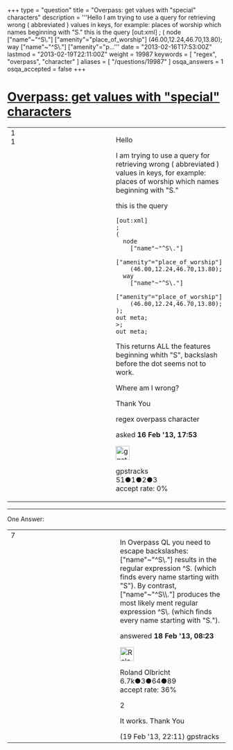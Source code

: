 +++
type = "question"
title = "Overpass: get values with &quot;special&quot; characters"
description = '''Hello I am trying to use a query for retrieving wrong ( abbreviated ) values in keys, for example: places of worship which names beginning with &quot;S.&quot; this is the query [out:xml] ; (  node  [&quot;name&quot;~&quot;^S&#92;.&quot;]  [&quot;amenity&quot;=&quot;place_of_worship&quot;]  (46.00,12.24,46.70,13.80);  way  [&quot;name&quot;~&quot;^S&#92;.&quot;]  [&quot;amenity&quot;=&quot;p...'''
date = "2013-02-16T17:53:00Z"
lastmod = "2013-02-19T22:11:00Z"
weight = 19987
keywords = [ "regex", "overpass", "character" ]
aliases = [ "/questions/19987" ]
osqa_answers = 1
osqa_accepted = false
+++

<div class="headNormal">

# [Overpass: get values with "special" characters](/questions/19987/overpass-get-values-with-special-characters)

</div>

<div id="main-body">

<div id="askform">

<table id="question-table" style="width:100%;">
<colgroup>
<col style="width: 50%" />
<col style="width: 50%" />
</colgroup>
<tbody>
<tr>
<td style="width: 30px; vertical-align: top"><div class="vote-buttons">
<span id="post-19987-upvote" class="ajax-command post-vote up" rel="nofollow" title="I like this post (click again to cancel)"> </span>
<div id="post-19987-score" class="post-score" title="current number of votes">
1
</div>
<span id="post-19987-downvote" class="ajax-command post-vote down" rel="nofollow" title="I dont like this post (click again to cancel)"> </span> <span id="favorite-mark" class="ajax-command favorite-mark" rel="nofollow" title="mark/unmark this question as favorite (click again to cancel)"> </span>
<div id="favorite-count" class="favorite-count">
1
</div>
</div></td>
<td><div id="item-right">
<div class="question-body">
<p>Hello</p>
<p>I am trying to use a query for retrieving wrong ( abbreviated ) values in keys, for example: places of worship which names beginning with "S."</p>
<p>this is the query</p>
<pre><code>[out:xml]
;
(
  node
    [&quot;name&quot;~&quot;^S\.&quot;]
    [&quot;amenity&quot;=&quot;place_of_worship&quot;]
    (46.00,12.24,46.70,13.80);
  way
    [&quot;name&quot;~&quot;^S\.&quot;]
    [&quot;amenity&quot;=&quot;place_of_worship&quot;]
    (46.00,12.24,46.70,13.80); 
);
out meta;
&gt;;
out meta;</code></pre>
<p>This returns ALL the features beginning whith "S", backslash before the dot seems not to work.</p>
<p>Where am I wrong?</p>
<p>Thank You</p>
</div>
<div id="question-tags" class="tags-container tags">
<span class="post-tag tag-link-regex" rel="tag" title="see questions tagged &#39;regex&#39;">regex</span> <span class="post-tag tag-link-overpass" rel="tag" title="see questions tagged &#39;overpass&#39;">overpass</span> <span class="post-tag tag-link-character" rel="tag" title="see questions tagged &#39;character&#39;">character</span>
</div>
<div id="question-controls" class="post-controls">
&#10;</div>
<div class="post-update-info-container">
<div class="post-update-info post-update-info-user">
<p>asked <strong>16 Feb '13, 17:53</strong></p>
<img src="https://secure.gravatar.com/avatar/1ac18e3a979dc68dbb2c0b4ab7693ddc?s=32&amp;d=identicon&amp;r=g" class="gravatar" width="32" height="32" alt="gpstracks&#39;s gravatar image" />
<p><span>gpstracks</span><br />
<span class="score" title="51 reputation points">51</span><span title="1 badges"><span class="badge1">●</span><span class="badgecount">1</span></span><span title="2 badges"><span class="silver">●</span><span class="badgecount">2</span></span><span title="3 badges"><span class="bronze">●</span><span class="badgecount">3</span></span><br />
<span class="accept_rate" title="Rate of the user&#39;s accepted answers">accept rate:</span> <span title="gpstracks has no accepted answers">0%</span></p>
</div>
</div>
<div id="comments-container-19987" class="comments-container">
&#10;</div>
<div id="comment-tools-19987" class="comment-tools">
&#10;</div>
<div class="clear">
&#10;</div>
<div id="comment-19987-form-container" class="comment-form-container">
&#10;</div>
<div class="clear">
&#10;</div>
</div></td>
</tr>
</tbody>
</table>

------------------------------------------------------------------------

<div class="tabBar">

<span id="sort-top"></span>

<div class="headQuestions">

One Answer:

</div>

</div>

<span id="20010"></span>

<div id="answer-container-20010" class="answer">

<table style="width:100%;">
<colgroup>
<col style="width: 50%" />
<col style="width: 50%" />
</colgroup>
<tbody>
<tr>
<td style="width: 30px; vertical-align: top"><div class="vote-buttons">
<span id="post-20010-upvote" class="ajax-command post-vote up" rel="nofollow" title="I like this post (click again to cancel)"> </span>
<div id="post-20010-score" class="post-score" title="current number of votes">
7
</div>
<span id="post-20010-downvote" class="ajax-command post-vote down" rel="nofollow" title="I dont like this post (click again to cancel)"> </span>
</div></td>
<td><div class="item-right">
<div class="answer-body">
<p>In Overpass QL you need to escape backslashes: ["name"~"^S\."] results in the regular expression ^S. (which finds every name starting with "S"). By contrast, ["name"~"^S\\."] produces the most likely ment regular expression ^S\. (which finds every name starting with "S.").</p>
</div>
<div class="answer-controls post-controls">
&#10;</div>
<div class="post-update-info-container">
<div class="post-update-info post-update-info-user">
<p>answered <strong>18 Feb '13, 08:23</strong></p>
<img src="https://secure.gravatar.com/avatar/fcfdb0825826fd13d2ff0d83d58819c6?s=32&amp;d=identicon&amp;r=g" class="gravatar" width="32" height="32" alt="Roland%20Olbricht&#39;s gravatar image" />
<p><span>Roland Olbricht</span><br />
<span class="score" title="6666 reputation points"><span>6.7k</span></span><span title="3 badges"><span class="badge1">●</span><span class="badgecount">3</span></span><span title="64 badges"><span class="silver">●</span><span class="badgecount">64</span></span><span title="89 badges"><span class="bronze">●</span><span class="badgecount">89</span></span><br />
<span class="accept_rate" title="Rate of the user&#39;s accepted answers">accept rate:</span> <span title="Roland Olbricht has 40 accepted answers">36%</span></p>
</div>
</div>
<div id="comments-container-20010" class="comments-container">
<span id="20050"></span>
<div id="comment-20050" class="comment">
<div id="post-20050-score" class="comment-score">
2
</div>
<div class="comment-text">
<p>It works. Thank You</p>
</div>
<div id="comment-20050-info" class="comment-info">
<span class="comment-age">(19 Feb '13, 22:11)</span> <span class="comment-user userinfo">gpstracks</span>
</div>
</div>
</div>
<div id="comment-tools-20010" class="comment-tools">
&#10;</div>
<div class="clear">
&#10;</div>
<div id="comment-20010-form-container" class="comment-form-container">
&#10;</div>
<div class="clear">
&#10;</div>
</div></td>
</tr>
</tbody>
</table>

</div>

<div class="paginator-container-left">

</div>

</div>

</div>

